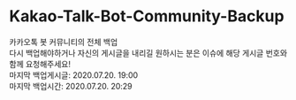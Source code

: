 # Kakao-Talk-Bot-Community-Backup
 카카오톡 봇 커뮤니티의 전체 백업<br>
 다시 백업해야하거나 자신의 게시글을 내리길 원하시는 분은 이슈에 해당 게시글 번호와 함께 요청해주세요!<br>
마지막 백업게시글: 2020.07.20. 19:00<br>
마지막 백업시간: 2020.07.20. 20:29<br>